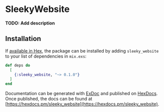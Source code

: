 # SleekyWebsite

**TODO: Add description**

## Installation

If [available in Hex](https://hex.pm/docs/publish), the package can be installed
by adding `sleeky_website` to your list of dependencies in `mix.exs`:

```elixir
def deps do
  [
    {:sleeky_website, "~> 0.1.0"}
  ]
end
```

Documentation can be generated with [ExDoc](https://github.com/elixir-lang/ex_doc)
and published on [HexDocs](https://hexdocs.pm). Once published, the docs can
be found at [https://hexdocs.pm/sleeky_website](https://hexdocs.pm/sleeky_website).

